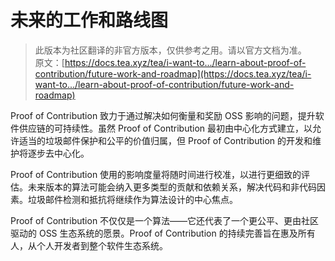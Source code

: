 # 未来的工作和路线图

> 此版本为社区翻译的非官方版本，仅供参考之用。请以官方文档为准。\
> 原文：[https://docs.tea.xyz/tea/i-want-to.../learn-about-proof-of-contribution/future-work-and-roadmap](https://docs.tea.xyz/tea/i-want-to.../learn-about-proof-of-contribution/future-work-and-roadmap)

Proof of Contribution 致力于通过解决如何衡量和奖励 OSS 影响的问题，提升软件供应链的可持续性。虽然 Proof of Contribution 最初由中心化方式建立，以允许适当的垃圾邮件保护和公平的价值归属，但 Proof of Contribution 的开发和维护将逐步去中心化。

Proof of Contribution 使用的影响度量将随时间进行校准，以进行更细致的评估。未来版本的算法可能会纳入更多类型的贡献和依赖关系，解决代码和非代码因素。垃圾邮件检测和抵抗将继续作为算法设计的中心焦点。

Proof of Contribution 不仅仅是一个算法——它还代表了一个更公平、更由社区驱动的 OSS 生态系统的愿景。Proof of Contribution 的持续完善旨在惠及所有人，从个人开发者到整个软件生态系统。

